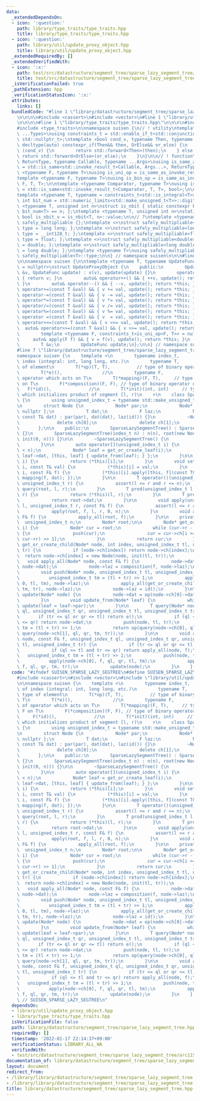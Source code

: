```yaml
---
data:
  _extendedDependsOn:
  - icon: ':question:'
    path: library/type_traits/type_traits.hpp
    title: library/type_traits/type_traits.hpp
  - icon: ':question:'
    path: library/util/update_proxy_object.hpp
    title: library/util/update_proxy_object.hpp
  _extendedRequiredBy: []
  _extendedVerifiedWith:
  - icon: ':x:'
    path: test/src/datastructure/segment_tree/sparse_lazy_segment_tree/arc115_e.test.cpp
    title: test/src/datastructure/segment_tree/sparse_lazy_segment_tree/arc115_e.test.cpp
  _isVerificationFailed: true
  _pathExtension: hpp
  _verificationStatusIcon: ':x:'
  attributes:
    links: []
  bundledCode: "#line 1 \"library/datastructure/segment_tree/sparse_lazy_segment_tree.hpp\"\
    \n\n\n\n#include <cassert>\n#include <vector>\n#line 1 \"library/util/update_proxy_object.hpp\"\
    \n\n\n\n#line 1 \"library/type_traits/type_traits.hpp\"\n\n\n\n#include <limits>\n\
    #include <type_traits>\n\nnamespace suisen {\n// ! utility\ntemplate <typename\
    \ ...Types>\nusing constraints_t = std::enable_if_t<std::conjunction_v<Types...>,\
    \ std::nullptr_t>;\ntemplate <bool cond_v, typename Then, typename OrElse>\nconstexpr\
    \ decltype(auto) constexpr_if(Then&& then, OrElse&& or_else) {\n    if constexpr\
    \ (cond_v) {\n        return std::forward<Then>(then);\n    } else {\n       \
    \ return std::forward<OrElse>(or_else);\n    }\n}\n\n// ! function\ntemplate <typename\
    \ ReturnType, typename Callable, typename ...Args>\nusing is_same_as_invoke_result\
    \ = std::is_same<std::invoke_result_t<Callable, Args...>, ReturnType>;\ntemplate\
    \ <typename F, typename T>\nusing is_uni_op = is_same_as_invoke_result<T, F, T>;\n\
    template <typename F, typename T>\nusing is_bin_op = is_same_as_invoke_result<T,\
    \ F, T, T>;\n\ntemplate <typename Comparator, typename T>\nusing is_comparator\
    \ = std::is_same<std::invoke_result_t<Comparator, T, T>, bool>;\n\n// ! integral\n\
    template <typename T, typename = constraints_t<std::is_integral<T>>>\nconstexpr\
    \ int bit_num = std::numeric_limits<std::make_unsigned_t<T>>::digits;\ntemplate\
    \ <typename T, unsigned int n>\nstruct is_nbit { static constexpr bool value =\
    \ bit_num<T> == n; };\ntemplate <typename T, unsigned int n>\nstatic constexpr\
    \ bool is_nbit_v = is_nbit<T, n>::value;\n\n// ?\ntemplate <typename T>\nstruct\
    \ safely_multipliable {};\ntemplate <>\nstruct safely_multipliable<int> { using\
    \ type = long long; };\ntemplate <>\nstruct safely_multipliable<long long> { using\
    \ type = __int128_t; };\ntemplate <>\nstruct safely_multipliable<float> { using\
    \ type = float; };\ntemplate <>\nstruct safely_multipliable<double> { using type\
    \ = double; };\ntemplate <>\nstruct safely_multipliable<long double> { using type\
    \ = long double; };\ntemplate <typename T>\nusing safely_multipliable_t = typename\
    \ safely_multipliable<T>::type;\n\n} // namespace suisen\n\n\n#line 5 \"library/util/update_proxy_object.hpp\"\
    \n\nnamespace suisen {\n\ntemplate <typename T, typename UpdateFunc, constraints_t<std::is_invocable<UpdateFunc>>\
    \ = nullptr>\nstruct UpdateProxyObject {\n    public:\n        UpdateProxyObject(T\
    \ &v, UpdateFunc update) : v(v), update(update) {}\n        operator T() const\
    \ { return v; }\n        auto& operator++() && { ++v, update(); return *this;\
    \ }\n        auto& operator--() && { --v, update(); return *this; }\n        auto&\
    \ operator+=(const T &val) && { v += val, update(); return *this; }\n        auto&\
    \ operator-=(const T &val) && { v -= val, update(); return *this; }\n        auto&\
    \ operator*=(const T &val) && { v *= val, update(); return *this; }\n        auto&\
    \ operator/=(const T &val) && { v /= val, update(); return *this; }\n        auto&\
    \ operator%=(const T &val) && { v %= val, update(); return *this; }\n        auto&\
    \ operator =(const T &val) && { v  = val, update(); return *this; }\n        auto&\
    \ operator<<=(const T &val) && { v <<= val, update(); return *this; }\n      \
    \  auto& operator>>=(const T &val) && { v >>= val, update(); return *this; }\n\
    \        template <typename F, constraints_t<is_uni_op<F, T>> = nullptr>\n   \
    \     auto& apply(F f) && { v = f(v), update(); return *this; }\n    private:\n\
    \        T &v;\n        UpdateFunc update;\n};\n\n} // namespace suisen\n\n\n\
    #line 7 \"library/datastructure/segment_tree/sparse_lazy_segment_tree.hpp\"\n\n\
    namespace suisen {\n    template <\n        typename index_t,      // type of\
    \ index (integral: int, long long, etc.)\n        typename T,            // type\
    \ of element\n        T(*op)(T, T),          // type of binary operator on T\n\
    \        T(*e)(),               //\n        typename F,            // type of\
    \ operator which acts on T\n        T(*mapping)(F, T),     // type of action F\
    \ on T\n        F(*composition)(F, F), // type of binary operator on F\n     \
    \   F(*id)(),              //\n        T(*init)(int, int)     // type of function\
    \ which initializes product of segment [l, r)\n    >\n    class SparseLazySegmentTree\
    \ {\n        using unsigned_index_t = typename std::make_unsigned_t<index_t>;\n\
    \n        struct Node {\n            Node* par;\n            Node* ch[2]{ nullptr,\
    \ nullptr };\n            T dat;\n            F laz;\n            Node(Node* par,\
    \ const T& dat) : par(par), dat(dat), laz(id()) {}\n            ~Node() {\n  \
    \              delete ch[0];\n                delete ch[1];\n            }\n \
    \       };\n\n    public:\n        SparseLazySegmentTree() : SparseLazySegmentTree(0)\
    \ {}\n        SparseLazySegmentTree(index_t n) : n(n), root(new Node(nullptr,\
    \ init(0, n))) {}\n\n        ~SparseLazySegmentTree() {\n            delete root;\n\
    \        }\n\n        auto operator[](unsigned_index_t i) {\n            assert(i\
    \ < n);\n            Node* leaf = get_or_create_leaf(i);\n            return UpdateProxyObject{\
    \ leaf->dat, [this, leaf] { update_from(leaf); } };\n        }\n\n        T get(unsigned_index_t\
    \ i) {\n            return (*this)[i];\n        }\n        void set(unsigned_index_t\
    \ i, const T& val) {\n            (*this)[i] = val;\n        }\n        void apply(unsigned_index_t\
    \ i, const F& f) {\n            (*this)[i].apply([this, f](const T& dat) { return\
    \ mapping(f, dat); });\n        }\n\n        T operator()(unsigned_index_t l,\
    \ unsigned_index_t r) {\n            assert(l <= r and r <= n);\n            return\
    \ query(root, l, r);\n        }\n        T prod(unsigned_index_t l, unsigned_index_t\
    \ r) {\n            return (*this)(l, r);\n        }\n        T prod_all() {\n\
    \            return root->dat;\n        }\n\n        void apply(unsigned_index_t\
    \ l, unsigned_index_t r, const F& f) {\n            assert(l <= r and r <= n);\n\
    \            apply(root, f, l, r, 0, n);\n        }\n        void apply_all(const\
    \ F& f) {\n            apply_all(root, f);\n        }\n\n    private:\n      \
    \  unsigned_index_t n;\n        Node* root;\n\n        Node* get_or_create_leaf(unsigned_index_t\
    \ i) {\n            Node* cur = root;\n            while (cur->r - cur->l > 1)\
    \ {\n                push(cur);\n                cur = cur->ch[i >= (cur->l +\
    \ cur->r) >> 1];\n            }\n            return cur;\n        }\n        Node*\
    \ get_or_create_child(Node* node, int index, unsigned_index_t tl, unsigned_index_t\
    \ tr) {\n            if (node->ch[index]) return node->ch[index];\n          \
    \  return node->ch[index] = new Node(node, init(tl, tr));\n        }\n\n     \
    \   void apply_all(Node* node, const F& f) {\n            node->dat = mapping(f,\
    \ node->dat);\n            node->laz = composition(f, node->laz);\n        }\n\
    \        void push(Node* node, unsigned_index_t tl, unsigned_index_t tr) {\n \
    \           unsigned_index_t tm = (tl + tr) >> 1;\n            apply_all(get_or_create_child(node,\
    \ 0, tl, tm), node->laz);\n            apply_all(get_or_create_child(node, 1,\
    \ tm, tr), node->laz);\n            node->laz = id();\n        }\n\n        void\
    \ update(Node* node) {\n            node->dat = op(node->ch[0]->dat, node->ch[1]->dat);\n\
    \        }\n        void update_from(Node* leaf) {\n            while (leaf->par)\
    \ update(leaf = leaf->par);\n        }\n\n        T query(Node* node, unsigned_index_t\
    \ ql, unsigned_index_t qr, unsigned_index_t tl, unsigned_index_t tr) {\n     \
    \       if (tr <= ql or qr <= tl) return e();\n            if (ql <= tl and tr\
    \ <= qr) return node->dat;\n            push(node, tl, tr);\n            unsigned_index_t\
    \ tm = (tl + tr) >> 1;\n            return op(query(node->ch[0], ql, qr, tl, tm),\
    \ query(node->ch[1], ql, qr, tm, tr));\n        }\n\n        void apply(Node*\
    \ node, const F& f, unsigned_index_t ql, unsigned_index_t qr, unsigned_index_t\
    \ tl, unsigned_index_t tr) {\n            if (tr <= ql or qr <= tl) return;\n\
    \            if (ql <= tl and tr <= qr) return apply_all(node, f);\n         \
    \   unsigned_index_t tm = (tl + tr) >> 1;\n            push(node, tl, tr);\n \
    \           apply(node->ch[0], f, ql, qr, tl, tm);\n            apply(node->ch[1],\
    \ f, ql, qr, tm, tr);\n            update(node);\n        }\n    };\n}\n\n\n"
  code: "#ifndef SUISEN_SPARSE_LAZY_SEGTREE\n#define SUISEN_SPARSE_LAZY_SEGTREE\n\n\
    #include <cassert>\n#include <vector>\n#include \"library/util/update_proxy_object.hpp\"\
    \n\nnamespace suisen {\n    template <\n        typename index_t,      // type\
    \ of index (integral: int, long long, etc.)\n        typename T,            //\
    \ type of element\n        T(*op)(T, T),          // type of binary operator on\
    \ T\n        T(*e)(),               //\n        typename F,            // type\
    \ of operator which acts on T\n        T(*mapping)(F, T),     // type of action\
    \ F on T\n        F(*composition)(F, F), // type of binary operator on F\n   \
    \     F(*id)(),              //\n        T(*init)(int, int)     // type of function\
    \ which initializes product of segment [l, r)\n    >\n    class SparseLazySegmentTree\
    \ {\n        using unsigned_index_t = typename std::make_unsigned_t<index_t>;\n\
    \n        struct Node {\n            Node* par;\n            Node* ch[2]{ nullptr,\
    \ nullptr };\n            T dat;\n            F laz;\n            Node(Node* par,\
    \ const T& dat) : par(par), dat(dat), laz(id()) {}\n            ~Node() {\n  \
    \              delete ch[0];\n                delete ch[1];\n            }\n \
    \       };\n\n    public:\n        SparseLazySegmentTree() : SparseLazySegmentTree(0)\
    \ {}\n        SparseLazySegmentTree(index_t n) : n(n), root(new Node(nullptr,\
    \ init(0, n))) {}\n\n        ~SparseLazySegmentTree() {\n            delete root;\n\
    \        }\n\n        auto operator[](unsigned_index_t i) {\n            assert(i\
    \ < n);\n            Node* leaf = get_or_create_leaf(i);\n            return UpdateProxyObject{\
    \ leaf->dat, [this, leaf] { update_from(leaf); } };\n        }\n\n        T get(unsigned_index_t\
    \ i) {\n            return (*this)[i];\n        }\n        void set(unsigned_index_t\
    \ i, const T& val) {\n            (*this)[i] = val;\n        }\n        void apply(unsigned_index_t\
    \ i, const F& f) {\n            (*this)[i].apply([this, f](const T& dat) { return\
    \ mapping(f, dat); });\n        }\n\n        T operator()(unsigned_index_t l,\
    \ unsigned_index_t r) {\n            assert(l <= r and r <= n);\n            return\
    \ query(root, l, r);\n        }\n        T prod(unsigned_index_t l, unsigned_index_t\
    \ r) {\n            return (*this)(l, r);\n        }\n        T prod_all() {\n\
    \            return root->dat;\n        }\n\n        void apply(unsigned_index_t\
    \ l, unsigned_index_t r, const F& f) {\n            assert(l <= r and r <= n);\n\
    \            apply(root, f, l, r, 0, n);\n        }\n        void apply_all(const\
    \ F& f) {\n            apply_all(root, f);\n        }\n\n    private:\n      \
    \  unsigned_index_t n;\n        Node* root;\n\n        Node* get_or_create_leaf(unsigned_index_t\
    \ i) {\n            Node* cur = root;\n            while (cur->r - cur->l > 1)\
    \ {\n                push(cur);\n                cur = cur->ch[i >= (cur->l +\
    \ cur->r) >> 1];\n            }\n            return cur;\n        }\n        Node*\
    \ get_or_create_child(Node* node, int index, unsigned_index_t tl, unsigned_index_t\
    \ tr) {\n            if (node->ch[index]) return node->ch[index];\n          \
    \  return node->ch[index] = new Node(node, init(tl, tr));\n        }\n\n     \
    \   void apply_all(Node* node, const F& f) {\n            node->dat = mapping(f,\
    \ node->dat);\n            node->laz = composition(f, node->laz);\n        }\n\
    \        void push(Node* node, unsigned_index_t tl, unsigned_index_t tr) {\n \
    \           unsigned_index_t tm = (tl + tr) >> 1;\n            apply_all(get_or_create_child(node,\
    \ 0, tl, tm), node->laz);\n            apply_all(get_or_create_child(node, 1,\
    \ tm, tr), node->laz);\n            node->laz = id();\n        }\n\n        void\
    \ update(Node* node) {\n            node->dat = op(node->ch[0]->dat, node->ch[1]->dat);\n\
    \        }\n        void update_from(Node* leaf) {\n            while (leaf->par)\
    \ update(leaf = leaf->par);\n        }\n\n        T query(Node* node, unsigned_index_t\
    \ ql, unsigned_index_t qr, unsigned_index_t tl, unsigned_index_t tr) {\n     \
    \       if (tr <= ql or qr <= tl) return e();\n            if (ql <= tl and tr\
    \ <= qr) return node->dat;\n            push(node, tl, tr);\n            unsigned_index_t\
    \ tm = (tl + tr) >> 1;\n            return op(query(node->ch[0], ql, qr, tl, tm),\
    \ query(node->ch[1], ql, qr, tm, tr));\n        }\n\n        void apply(Node*\
    \ node, const F& f, unsigned_index_t ql, unsigned_index_t qr, unsigned_index_t\
    \ tl, unsigned_index_t tr) {\n            if (tr <= ql or qr <= tl) return;\n\
    \            if (ql <= tl and tr <= qr) return apply_all(node, f);\n         \
    \   unsigned_index_t tm = (tl + tr) >> 1;\n            push(node, tl, tr);\n \
    \           apply(node->ch[0], f, ql, qr, tl, tm);\n            apply(node->ch[1],\
    \ f, ql, qr, tm, tr);\n            update(node);\n        }\n    };\n}\n\n#endif\
    \ // SUISEN_SPARSE_LAZY_SEGTREE\n"
  dependsOn:
  - library/util/update_proxy_object.hpp
  - library/type_traits/type_traits.hpp
  isVerificationFile: false
  path: library/datastructure/segment_tree/sparse_lazy_segment_tree.hpp
  requiredBy: []
  timestamp: '2022-01-17 22:14:37+09:00'
  verificationStatus: LIBRARY_ALL_WA
  verifiedWith:
  - test/src/datastructure/segment_tree/sparse_lazy_segment_tree/arc115_e.test.cpp
documentation_of: library/datastructure/segment_tree/sparse_lazy_segment_tree.hpp
layout: document
redirect_from:
- /library/library/datastructure/segment_tree/sparse_lazy_segment_tree.hpp
- /library/library/datastructure/segment_tree/sparse_lazy_segment_tree.hpp.html
title: library/datastructure/segment_tree/sparse_lazy_segment_tree.hpp
---
```


